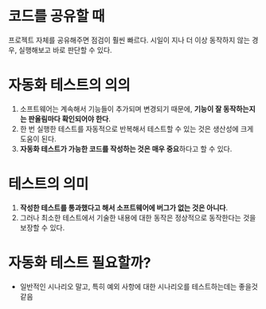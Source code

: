 # 코드를 공유할 때
프로젝트 자체를 공유해주면 점검이 훨씬 빠르다.
시일이 지나 더 이상 동작하지 않는 경우, 실행해보고 바로 판단할 수 있다.

# 자동화 테스트의 의의 
1. 소프트웨어는 계속해서 기능들이 추가되며 변경되기 때문에, **기능이 잘 동작하는지는 판올림마다 확인되어야 한다**.
2. 한 번 실행한 테스트를 자동적으로 반복해서 테스트할 수 있는 것은 생산성에 크게 도움이 된다.
3. **자동화 테스트가 가능한 코드를 작성하는 것은 매우 중요**하다고 할 수 있다.

# 테스트의 의미
1. **작성한 테스트를 통과했다고 해서 소프트웨어에 버그가 없는 것은 아니다**.
2. 그러나 최소한 테스트에서 기술한 내용에 대한 동작은 정상적으로 동작한다는 것을 보장할 수 있다.

# 자동화 테스트 필요할까?
* 일반적인 시나리오 말고, 특히 예외 사항에 대한 시나리오를 테스트하는데는 좋을것 같음
